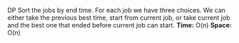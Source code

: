 DP
Sort the jobs by end time. For each job we have three choices. We can either take the previous best time, start from current job, or take current job and the best one that ended before current job can start.
​
**Time:** O(n)
**Space:** O(n)